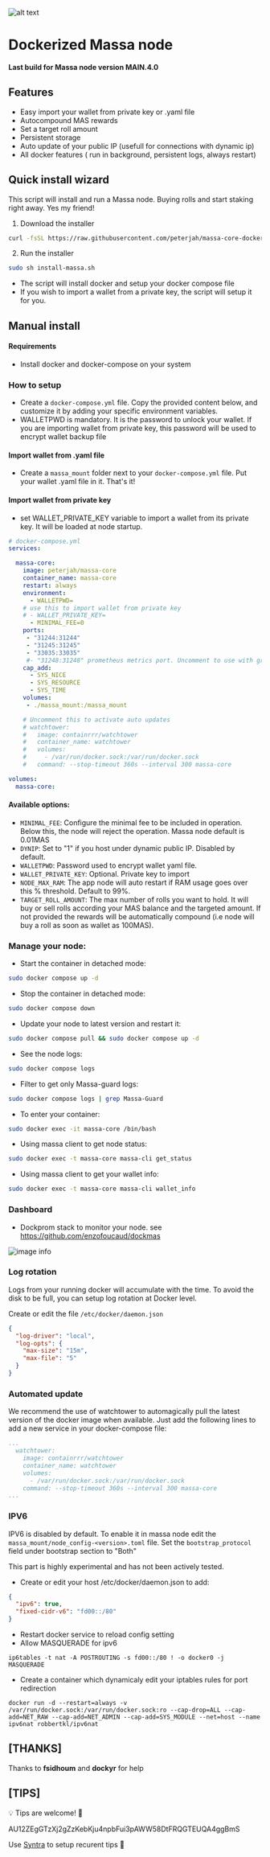 ![alt text](https://d33wubrfki0l68.cloudfront.net/7df7d7a57a8dda3cc07aab16121b3e3990cf0893/16ccd/portfolio/massa.png)

# Dockerized Massa node #
**Last build for Massa node version MAIN.4.0**

## Features
  * Easy import your wallet from private key or .yaml file
  * Autocompound MAS rewards
  * Set a target roll amount
  * Persistent storage
  * Auto update of your public IP (usefull for connections with dynamic ip)
  * All docker features ( run in background, persistent logs, always restart)

## Quick install wizard

  This script will install and run a Massa node. Buying rolls and start staking right away. Yes my friend!

 1. Download the installer
   ```bash
   curl -fsSL https://raw.githubusercontent.com/peterjah/massa-core-docker/main/install.sh -o install-massa.sh
   ```

 2. Run the installer
   ```bash
   sudo sh install-massa.sh
   ```
   * The script will install docker and setup your docker compose file
   * If you wish to import a wallet from a private key, the script will setup it for you.

## Manual install

#### Requirements
  * Install docker and docker-compose on your system

### How to setup

  * Create a `docker-compose.yml` file. Copy the provided content below, and customize it by adding your specific environment variables.
  * WALLETPWD is mandatory. It is the password to unlock your wallet. If you are importing wallet from private key, this password will be used to encrypt wallet backup file

#### Import wallet from .yaml file
  * Create a `massa_mount` folder next to your `docker-compose.yml` file. Put your wallet .yaml file in it. That's it!

#### Import wallet from private key
  * set WALLET_PRIVATE_KEY variable to import a wallet from its private key. It will be loaded at node startup.

```yaml
# docker-compose.yml
services:

  massa-core:
    image: peterjah/massa-core
    container_name: massa-core
    restart: always
    environment:
      - WALLETPWD=
    # use this to import wallet from private key
    # - WALLET_PRIVATE_KEY=
      - MINIMAL_FEE=0
    ports:
     - "31244:31244"
     - "31245:31245"
     - "33035:33035"
     #- "31248:31248" prometheus metrics port. Uncomment to use with grafana dashboard
    cap_add:
      - SYS_NICE
      - SYS_RESOURCE
      - SYS_TIME
    volumes:
     - ./massa_mount:/massa_mount

    # Uncomment this to activate auto updates
    # watchtower:
    #   image: containrrr/watchtower
    #   container_name: watchtower
    #   volumes:
    #     - /var/run/docker.sock:/var/run/docker.sock
    #   command: --stop-timeout 360s --interval 300 massa-core

volumes:
  massa-core:
```
#### Available options:

 - `MINIMAL_FEE`: Configure the minimal fee to be included in operation. Below this, the node will reject the operation. Massa node default is 0.01MAS 
 - `DYNIP`: Set to "1" if you host under dynamic public IP. Disabled by default.
 - `WALLETPWD`: Password used to encrypt wallet yaml file.
 - `WALLET_PRIVATE_KEY`: Optional. Private key to import
 - `NODE_MAX_RAM`: The app node will auto restart if RAM usage goes over this % threshold. Default to 99%.
 - `TARGET_ROLL_AMOUNT`: The max number of rolls you want to hold. It will buy or sell rolls according your MAS balance and the targeted amount. If not provided the rewards will be automatically compound (i.e node will buy a roll as soon as wallet as 100MAS).

### Manage your node:

  * Start the container in detached mode:
```bash
sudo docker compose up -d
```

  * Stop the container in detached mode:
```bash
sudo docker compose down
```

  * Update your node to latest version and restart it:
```bash
sudo docker compose pull && sudo docker compose up -d
```

  * See the node logs:
```bash
sudo docker compose logs
```

  * Filter to get only Massa-guard logs:
```bash
sudo docker compose logs | grep Massa-Guard
```

  * To enter your container:
```bash
sudo docker exec -it massa-core /bin/bash
```

  * Using massa client to get node status:
```bash
sudo docker exec -t massa-core massa-cli get_status
```

  * Using massa client to get your wallet info:
```bash
sudo docker exec -t massa-core massa-cli wallet_info
```


### Dashboard

  * Dockprom stack to monitor your node.
  see https://github.com/enzofoucaud/dockmas

![image info](./img/dashboard.png)


### Log rotation
  Logs from your running docker will accumulate with the time. To avoid the disk to be full, you can setup log rotation at Docker level.

  Create or edit the file `/etc/docker/daemon.json`
  ```json
  {
    "log-driver": "local",
    "log-opts": {
      "max-size": "15m",
      "max-file": "5"
    }
  }
```

### Automated update
We recommend the use of watchtower to automagically pull the latest version of the docker image when available. Just add the following lines to add a new service in your docker-compose file:
```yaml
...
  watchtower:
    image: containrrr/watchtower
    container_name: watchtower
    volumes:
      - /var/run/docker.sock:/var/run/docker.sock
    command: --stop-timeout 360s --interval 300 massa-core
...
```

### IPV6

IPV6 is disabled by default.
To enable it in massa node edit the `massa_mount/node_config-<version>.toml` file. Set the `bootstrap_protocol` field under bootstrap section to "Both"

This part is highly experimental and has not been actively tested.

- Create or edit your host /etc/docker/daemon.json to add:
```json
{
  "ipv6": true,
  "fixed-cidr-v6": "fd00::/80"
}
```
- Restart docker service to reload config setting
- Allow MASQUERADE for ipv6
```console
ip6tables -t nat -A POSTROUTING -s fd00::/80 ! -o docker0 -j MASQUERADE
```
- Create a container which dynamicaly edit your iptables rules for port redirection
```console
docker run -d --restart=always -v /var/run/docker.sock:/var/run/docker.sock:ro --cap-drop=ALL --cap-add=NET_RAW --cap-add=NET_ADMIN --cap-add=SYS_MODULE --net=host --name ipv6nat robbertkl/ipv6nat
```

## [THANKS] ##
Thanks to **fsidhoum** and **dockyr** for help

## [TIPS] ##
💡 Tips are welcome! 🙏

AU12ZEgGTzXj2gZzKebKju4npbFui3pAWW58DtFRQGTEUQA4ggBmS

Use [Syntra](https://syntra.massa.network/?recipient=AU12ZEgGTzXj2gZzKebKju4npbFui3pAWW58DtFRQGTEUQA4ggBmS) to setup recurent tips 💸

